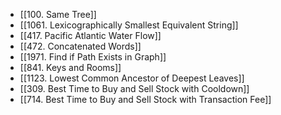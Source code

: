 - [[100. Same Tree]]
- [[1061. Lexicographically Smallest Equivalent String]]
- [[417. Pacific Atlantic Water Flow]]
- [[472. Concatenated Words]]
- [[1971. Find if Path Exists in Graph]]
- [[841. Keys and Rooms]]
- [[1123. Lowest Common Ancestor of Deepest Leaves]]
- [[309. Best Time to Buy and Sell Stock with Cooldown]]
- [[714. Best Time to Buy and Sell Stock with Transaction Fee]]